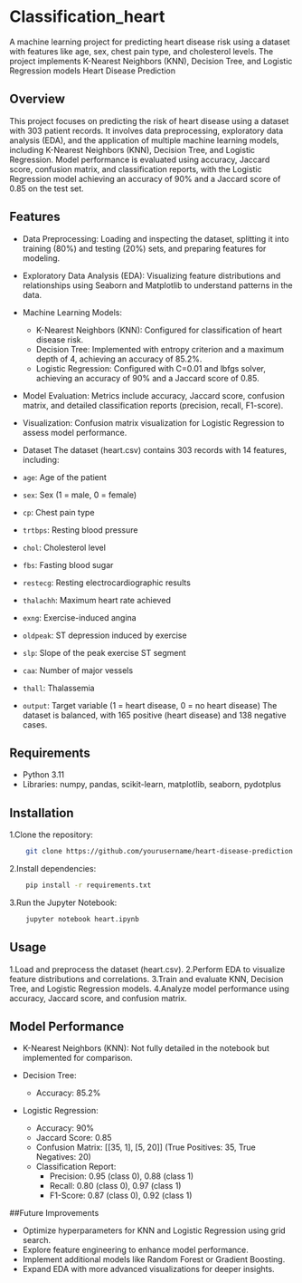 # Classification_heart
A machine learning project for predicting heart disease risk using a dataset with features like age, sex, chest pain type, and cholesterol levels. The project implements K-Nearest Neighbors (KNN), Decision Tree, and Logistic Regression models
Heart Disease Prediction
## Overview
This project focuses on predicting the risk of heart disease using a dataset with 303 patient records. It involves data preprocessing, exploratory data analysis (EDA), and the application of multiple machine learning models, including K-Nearest Neighbors (KNN), Decision Tree, and Logistic Regression. Model performance is evaluated using accuracy, Jaccard score, confusion matrix, and classification reports, with the Logistic Regression model achieving an accuracy of 90% and a Jaccard score of 0.85 on the test set.

## Features
- Data Preprocessing: Loading and inspecting the dataset, splitting it into training (80%) and testing (20%) sets, and preparing features for modeling.
- Exploratory Data Analysis (EDA): Visualizing feature distributions and relationships using Seaborn and Matplotlib to understand patterns in the data.
- Machine Learning Models:
    - K-Nearest Neighbors (KNN): Configured for classification of heart disease risk.
    - Decision Tree: Implemented with entropy criterion and a maximum depth of 4, achieving an accuracy of 85.2%.
    - Logistic Regression: Configured with C=0.01 and lbfgs solver, achieving an accuracy of 90% and a Jaccard score of 0.85.
- Model Evaluation: Metrics include accuracy, Jaccard score, confusion matrix, and detailed classification reports (precision, recall, F1-score).
- Visualization: Confusion matrix visualization for Logistic Regression to assess model performance.

- Dataset
The dataset (heart.csv) contains 303 records with 14 features, including:

- `age`: Age of the patient
- `sex`: Sex (1 = male, 0 = female)
- `cp`: Chest pain type
- `trtbps`: Resting blood pressure
- `chol`: Cholesterol level
- `fbs`: Fasting blood sugar
- `restecg`: Resting electrocardiographic results
- `thalachh`: Maximum heart rate achieved
- `exng`: Exercise-induced angina
- `oldpeak`: ST depression induced by exercise
- `slp`: Slope of the peak exercise ST segment
- `caa`: Number of major vessels
- `thall`: Thalassemia
- `output`: Target variable (1 = heart disease, 0 = no heart disease)
The dataset is balanced, with 165 positive (heart disease) and 138 negative cases.

## Requirements
- Python 3.11
- Libraries: numpy, pandas, scikit-learn, matplotlib, seaborn, pydotplus

## Installation

1.Clone the repository:
```bash
    git clone https://github.com/yourusername/heart-disease-prediction.git
```
2.Install dependencies:
```bash
    pip install -r requirements.txt
```

3.Run the Jupyter Notebook:
```bash
    jupyter notebook heart.ipynb
```
## Usage
1.Load and preprocess the dataset (heart.csv).
2.Perform EDA to visualize feature distributions and correlations.
3.Train and evaluate KNN, Decision Tree, and Logistic Regression models.
4.Analyze model performance using accuracy, Jaccard score, and confusion matrix.

## Model Performance
- K-Nearest Neighbors (KNN): Not fully detailed in the notebook but implemented for comparison.
- Decision Tree:
    - Accuracy: 85.2%


- Logistic Regression:
  - Accuracy: 90%
  - Jaccard Score: 0.85
  - Confusion Matrix: [[35, 1], [5, 20]] (True Positives: 35, True Negatives: 20)
  - Classification Report:
    - Precision: 0.95 (class 0), 0.88 (class 1)
    - Recall: 0.80 (class 0), 0.97 (class 1)
    - F1-Score: 0.87 (class 0), 0.92 (class 1)

##Future Improvements
- Optimize hyperparameters for KNN and Logistic Regression using grid search.
- Explore feature engineering to enhance model performance.
- Implement additional models like Random Forest or Gradient Boosting.
- Expand EDA with more advanced visualizations for deeper insights.

